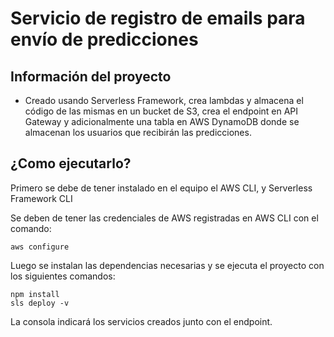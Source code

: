 # Servicio de registro de emails para envío de predicciones

## Información del proyecto
* Creado usando Serverless Framework, crea lambdas y almacena el código de las mismas en un bucket de S3, crea el endpoint en API Gateway y adicionalmente una tabla en AWS DynamoDB donde se almacenan los usuarios que recibirán las predicciones.

## ¿Como ejecutarlo?

Primero se debe de tener instalado en el equipo el AWS CLI, y Serverless Framework CLI

Se deben de tener las credenciales de AWS registradas en AWS CLI con el comando: 
```
aws configure
```

Luego se instalan las dependencias necesarias y se ejecuta el proyecto con los siguientes comandos:
```
npm install
sls deploy -v
```

La consola indicará los servicios creados junto con el endpoint.
